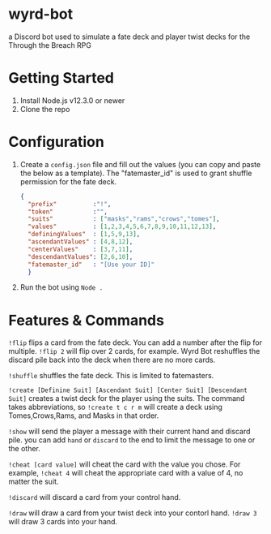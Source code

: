 # wyrd-bot
a Discord bot used to simulate a fate deck and player twist decks for the Through the Breach RPG

# Getting Started
1. Install Node.js v12.3.0 or newer
2. Clone the repo

# Configuration
1. Create a `config.json` file and fill out the values (you can copy and paste the below as a template). The "fatemaster_id" is used to grant shuffle permission for the fate deck.
      ```JSON
      {
        "prefix"          :"!",
        "token"           :"",
        "suits"           : ["masks","rams","crows","tomes"],
        "values"          : [1,2,3,4,5,6,7,8,9,10,11,12,13],
        "definingValues"  : [1,5,9,13],
        "ascendantValues" : [4,8,12],
        "centerValues"    : [3,7,11],
        "descendantValues": [2,6,10],
        "fatemaster_id"   : "[Use your ID]"
        }
    ```


2. Run the bot using `Node .`

# Features & Commands
`!flip` flips a card from the fate deck. You can add a number after the flip for multiple. `!flip 2` will flip over 2 cards, for example. Wyrd Bot reshuffles the discard pile back into the deck when there are no more cards.

`!shuffle` shuffles the fate deck. This is limited to fatemasters.

`!create [Definine Suit] [Ascendant Suit] [Center Suit] [Descendant Suit]` creates a twist deck for the player using the suits. The command takes abbreviations, so `!create t c r m` will create a deck using Tomes,Crows,Rams, and Masks in that order.

`!show` will send the player a message with their current hand and discard pile. you can add `hand` or `discard` to the end to limit the message to one or the other.

`!cheat [card value]` will cheat the card with the value you chose. For example, `!cheat 4` will cheat the appropriate card with a value of 4, no matter the suit.

`!discard` will discard a card from your control hand.

`!draw` will draw a card from your twist deck into your contorl hand. `!draw 3` will draw 3 cards into your hand.

